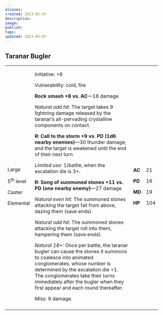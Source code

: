 ```yaml
---
aliases: 
created: 2023-05-07
description: 
image: 
publish: 
tags: 
updated: 2023-05-07
---
```


## Taranar Bugler

<table>
<colgroup>
<col style="width: 16%" />
<col style="width: 71%" />
<col style="width: 5%" />
<col style="width: 6%" />
</colgroup>
<tbody>
<tr class="odd">
<td><p>Large</p>
<p>5<sup>th</sup> level</p>
<p>Caster</p>
<p>Elemental</p></td>
<td><p>Initiative: +6</p>
<p>Vulnerability: cold, fire</p>
<p><strong>Rock smash +8 vs. AC</strong>—18 damage</p>
<p><em>Natural odd hit:</em> The target takes 9 lightning damage
released by the taranar’s all-pervading crystalline components on
contact.</p>
<p><strong>R: Call to the storm +9 vs. PD (1d6 nearby
enemies)</strong>—30 thunder damage, and the target is weakened until
the end of their next turn</p>
<p><em>Limited use:</em> 1/battle, when the escalation die is 3+.</p>
<p><strong>R: Song of summoned stones +11 vs. PD (one nearby
enemy)</strong>—27 damage</p>
<p><em>Natural even hit:</em> The summoned stones attacking the target
fall from above, dazing them (save ends).</p>
<p><em>Natural odd hit:</em> The summoned stones attacking the target
roll into them, hampering them (save ends).</p>
<p><em>Natural 18+:</em> Once per battle, the taranar bugler can cause
the stones it summons to coalesce into animated conglomerates, whose
number is determined by the escalation die +1. The conglomerates take
their turns immediately after the bugler when they first appear and each
round thereafter.</p>
<p><em>Miss:</em> 9 damage.</p></td>
<td><p><strong>AC</strong></p>
<p><strong>PD</strong></p>
<p><strong>MD</strong></p>
<p><strong>HP</strong></p></td>
<td><p>21</p>
<p>16</p>
<p>19</p>
<p>104</p></td>
</tr>
<tr class="even">
<td></td>
<td></td>
<td></td>
<td></td>
</tr>
</tbody>
</table>

